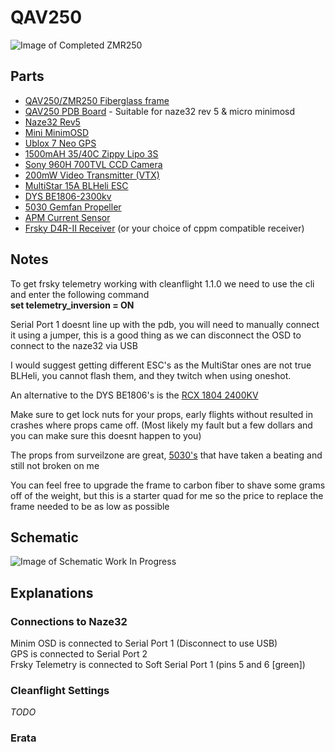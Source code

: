 # QAV250  
![Image of Completed ZMR250](https://github.com/nullydragon/ZMR250/blob/master/Titan/Images/20151228_0787.png)

## Parts  
 * [QAV250/ZMR250 Fiberglass frame](http://www.ebay.com.au/itm/ZMR250-3K-Glass-Fiber-4-Axis-250-MM-FPV-Quadcopter-H-Quad-Frame-for-QAV250-/311507474610?hash=item48874ad8b2:g:5e4AAOSwSdZWdRfF)
 * [QAV250 PDB Board](http://www.aliexpress.com/item/ZMR250-PDB-V2-for-CC3D-Naze32-with-Micro-minimOSD-Buzzer-LC-Filter-5-12V-BEC-Regulator/32455211211.html) - Suitable for naze32 rev 5 & micro minimosd
 * [Naze32 Rev5](http://www.aliexpress.com/item/Free-shipping-NAZE32-Rev5-10DOF-Flight-Control-Board-Barometer-Compass-Protective-case/32505612371.html)
 * [Mini MinimOSD](http://www.aliexpress.com/item/MICRO-MINIMOSD-Minim-OSD-Mini-OSD-W-KV-TEAM-MOD-For-Naze32/32428830797.html)
 * [Ublox 7 Neo GPS](http://www.aliexpress.com/item/New-Ublox-7-Series-Mini-GPS-for-OPLink-CC3D-Revolution-Naze32-Flip32-Mini-Naze32-Flight-control/32468038245.html)
 * [1500mAH 35/40C Zippy Lipo 3S](http://www.hobbyking.com/hobbyking/store/__25510__ZIPPY_Compact_1500mAh_3S_35C_Lipo_Pack.html)
 * [Sony 960H 700TVL CCD Camera](http://www.surveilzone.com/sony-960h-ccd-effio-e-dsp-700tvl-board-camera-cc1503)
 * [200mW Video Transmitter (VTX)]()
 * [MultiStar 15A BLHeli ESC](https://www.hobbyking.com/hobbyking/store/uh_viewItem.asp?idProduct=65152)
 * [DYS BE1806-2300kv](https://www.hobbyking.com/hobbyking/store/uh_viewItem.asp?idProduct=61433)
 * [5030 Gemfan Propeller]()
 * [APM Current Sensor](http://www.ebay.com.au/itm/Current-Sensor-Module-90A-APM-Flight-Controller-APM2-5-APM2-52-AttoPilot-Voltage-/181485306857?hash=item2a415e03e9:g:~10AAMXQVT9St7Aq)
 * [Frsky D4R-II Receiver](https://www.hobbyking.com/hobbyking/store/uh_viewItem.asp?idProduct=24788) (or your choice of cppm compatible receiver)

## Notes
To get frsky telemetry working with cleanflight 1.1.0 we need to use the cli and enter the following command  
    **set telemetry_inversion = ON**  
      
Serial Port 1 doesnt line up with the pdb, you will need to manually connect it using a jumper, this is a good thing as we can disconnect the OSD to connect to the naze32 via USB    
      
I would suggest getting different ESC's as the MultiStar ones are not true BLHeli, you cannot flash them, and they twitch when using oneshot.  
      
An alternative to the DYS BE1806's is the [RCX 1804 2400KV](http://www.ebay.com.au/itm/RCX-1804-2400KV-Brushless-Motor-Plus-Thread-for-DJI-F330-ZMR250-H250-Multicopter-/381138996104?hash=item58bda78b88:g:LbEAAOSwkNZUnQL0)  
      
Make sure to get lock nuts for your props, early flights without resulted in crashes where props came off. (Most likely my fault but a few dollars and you can make sure this doesnt happen to you)  
      
The props from surveilzone are great, [5030's](http://www.surveilzone.com/High-Quality-Customized-5040-Multirotor-Propellers-Two-Pair-CW-CCW-g-1352) that have taken a beating and still not broken on me  
      
You can feel free to upgrade the frame to carbon fiber to shave some grams off of the weight, but this is a starter quad for me so the price to replace the frame needed to be as low as possible  
      
  
## Schematic  
  ![Image of Schematic Work In Progress](https://raw.githubusercontent.com/nullydragon/ZMR250/master/Titan/Images/Titan%20Layout%20WIP.png)
  
## Explanations  
### Connections to Naze32  
  Minim OSD is connected to Serial Port 1 (Disconnect to use USB)  
  GPS is connected to Serial Port 2  
  Frsky Telemetry is connected to Soft Serial Port 1 (pins 5 and 6 [green])  
### Cleanflight Settings
 *TODO*  
### Erata
  


